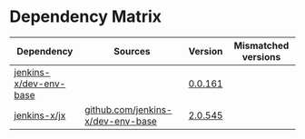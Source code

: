 # Dependency Matrix

Dependency | Sources | Version | Mismatched versions
---------- | ------- | ------- | -------------------
[jenkins-x/dev-env-base](https://github.com/jenkins-x/dev-env-base) |  | [0.0.161](https://github.com/jenkins-x/dev-env-base/releases/tag/v0.0.161) | 
[jenkins-x/jx](https://github.com/jenkins-x/jx) | [github.com/jenkins-x/dev-env-base](https://github.com/jenkins-x/dev-env-base) | [2.0.545](https://github.com/jenkins-x/jx/releases/tag/v2.0.545) | 
